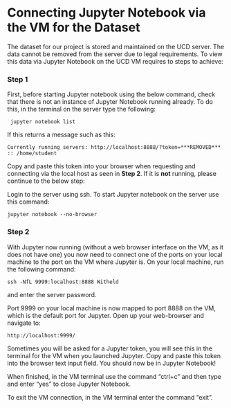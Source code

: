 # Connecting Jupyter Notebook via the VM for the Dataset

The dataset for our project is stored and maintained on the UCD server. The data cannot be removed from the server due to legal requirements. To view this data via Jupyter Notebook on the UCD VM requires to steps to achieve:

### Step 1

First, before starting Jupyter notebook using the below command, check that there is not an instance of Jupyter Notebook
running already. To do this, in the terminal on the server type the following:

`` jupyter notebook list``

If this returns a message such as this:

``Currently running servers:
http://localhost:8888/?token=***REMOVED*** :: /home/student``

Copy and paste this token into your browser when requesting and connecting via the local host as seen in **Step 2**. If it is __not__ running,
please continue to the below step:

Login to the server using ssh. To start Jupyter notebook on the server use this command: 

`` jupyter notebook --no-browser ``

### Step 2
With Jupyter now running (without a web browser interface on the VM, as it does not have one) you now need to connect one of the ports on your local machine to the port on the VM where Jupyter is. On your local machine, run the following command: 

``ssh -NfL 9999:localhost:8888 Witheld``

and enter the server password.

Port 9999 on your local machine is now mapped to port 8888 on the VM, which is the default port for Jupyter. Open up your web-browser and navigate to:

``http://localhost:9999/``

Sometimes you will be asked for a Jupyter token, you will see this in the terminal for the VM when you launched Jupyter. Copy and paste this token into the browser text input field. 
You should now be in Jupyter Notebook!

When finished, in the VM terminal use the command “ctrl+c” and then type and enter “yes” to close Jupyter Notebook.

To exit the VM connection, in the VM terminal enter the command “exit”.

 